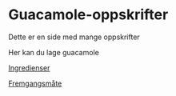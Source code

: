 # Guacamole-oppskrifter

Dette er en side med mange oppskrifter

Her kan du lage guacamole

[Ingredienser](https://github.com/enfh/guacamole_oppskrift/blob/master/ingredienser.md)

[Fremgangsmåte](https://github.com/enfh/guacamole_oppskrift/blob/master/fremgangsm%C3%A5te.txt)
